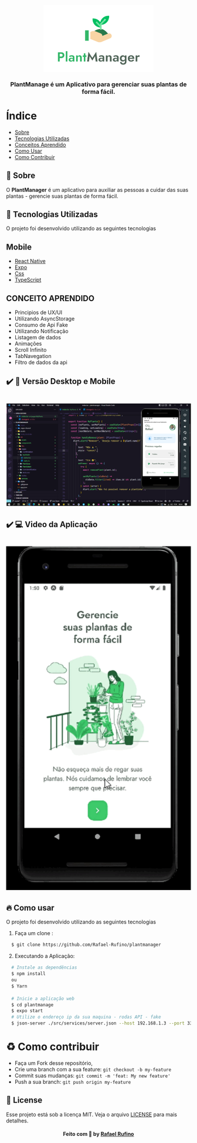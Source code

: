 
<h3 align="center">
    <img alt="Logo" title="#logo" width="300px" src="./.github/logo.png">
    <br><br>
    <b> PlantManage é um Aplicativo para gerenciar suas plantas de forma fácil.</b>  
    <br>
</h3>



# Índice

- [Sobre](#sobre)
- [Tecnologias Utilizadas](#tecnologias-utilizadas)
- [Conceitos Aprendido](#conceito-aprendido)
- [Como Usar](#como-usar)
- [Como Contribuir](#como-contribuir)

## :bookmark: Sobre
O <strong>PlantManager</strong> é um aplicativo para auxiliar as pessoas a cuidar das suas plantas - gerencie suas plantas de forma fácil.


<a id="tecnologias-utilizadas"></a>

## :rocket: Tecnologias Utilizadas

O projeto foi desenvolvido utilizando as seguintes tecnologias

## Mobile

- [React Native](https://developer.mozilla.org/pt-BR/docs/Aprender/HTML/Introducao_ao_HTML)
- [Expo](https://developer.mozilla.org/pt-BR/docs/Web/JavaScript)
- [Css](https://developer.mozilla.org/pt-BR/docs/Web/JavaScript)
- [TypeScript](https://developer.mozilla.org/pt-BR/docs/Web/JavaScript)




<a id="#conceito-aprendido"></a>

## CONCEITO APRENDIDO

- Principios de UX/UI
- Utilizando AsyncStorage
- Consumo de Api Fake
- Utilizando Notificação
- Listagem de dados
- Animações
- Scroll Infinito
- TabNavegation
- Filtro de dados da api


## :heavy_check_mark: :iphone: Versão Desktop e Mobile

<h1 align="center">
    <img alt="home" src="./.github/home.png" width="900px">
</h1>

## :heavy_check_mark: :computer: Video da Aplicação

<h1 align="center">
    <img alt="mobile" src="./.github/video.gif" width="900px">
</h1>


<a id="como-usar"></a>

## :fire: Como usar
O projeto foi desenvolvido utilizando as seguintes tecnologias

1. Faça um clone :

```sh
  $ git clone https://github.com/Rafael-Rufino/plantmanager
```

2. Executando a Aplicação:

```sh
  # Instale as dependências
  $ npm install 
  ou 
  $ Yarn

  # Inicie a aplicação web
  $ cd plantmanage
  $ expo start
  # Utilize o endereço ip da sua maquina - rodas API - fake
  $ json-server ./src/services/server.json --host 192.168.1.3 --port 3333

```

<a id="como-contribuir"></a>


# :recycle: Como contribuir

- Faça um Fork desse repositório,
- Crie uma branch com a sua feature: `git checkout -b my-feature`
- Commit suas mudanças: `git commit -m 'feat: My new feature'`
- Push a sua branch: `git push origin my-feature`


## :memo: License

Esse projeto está sob a licença MIT. Veja o arquivo [LICENSE](LICENSE.md) para mais detalhes.


<h4 align="center">
    Feito com 💜 by <a href="https://portfolio-rafael-rufino.vercel.app/" target="_blank">Rafael Rufino</a>
</h4>
